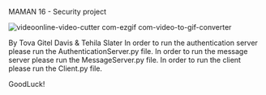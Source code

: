 MAMAN 16 - Security project

![videoonline-video-cutter com-ezgif com-video-to-gif-converter](https://github.com/GittyDavis/Secure-Client-Server-Messaging-Service/assets/137718817/6cdc509c-6337-46c0-a67d-f81a6fd46070)


By Tova Gitel Davis & Tehila Slater
In order to run the authentication server please run the AuthenticationServer.py file.
In order to run the message server please run the MessageServer.py file.
In order to run the client please run the Client.py file.

GoodLuck! 
